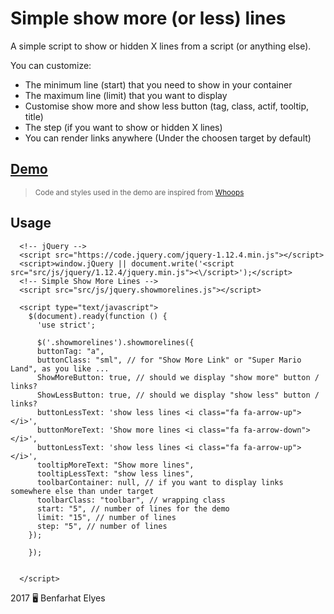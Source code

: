 # Simple show more (or less) lines

A simple script to show or hidden X lines from a script (or anything else). 

You can customize:
* The minimum line (start) that you need to show in your container
* The maximum line (limit) that you want to display
* Customise show more and show less button (tag, class, actif, tooltip, title)
* The step (if you want to show or hidden X lines)
* You can render links anywhere (Under the choosen target by default)

## [<u>Demo</u>](https://benfarhat.github.io/simple-show-more-less-lines/)

> <sub>Code and styles used in the demo are inspired from [Whoops](https://github.com/filp/whoops)<sub>

## Usage

```
  <!-- jQuery -->
  <script src="https://code.jquery.com/jquery-1.12.4.min.js"></script>
  <script>window.jQuery || document.write('<script src="src/js/jquery/1.12.4/jquery.min.js"><\/script>');</script>
  <!-- Simple Show More Lines -->
  <script src="src/js/jquery.showmorelines.js"></script>
  
  <script type="text/javascript">
    $(document).ready(function () {
      'use strict';
      
      $('.showmorelines').showmorelines({
      buttonTag: "a",
      buttonClass: "sml", // for "Show More Link" or "Super Mario Land", as you like ...
      ShowMoreButton: true, // should we display "show more" button / links?
      ShowLessButton: true, // should we display "show less" button / links?
      buttonLessText: 'show less lines <i class="fa fa-arrow-up"></i>',
      buttonMoreText: 'Show more lines <i class="fa fa-arrow-down"></i>',
      buttonLessText: 'show less lines <i class="fa fa-arrow-up"></i>',
      tooltipMoreText: "Show more lines",
      tooltipLessText: "show less lines",
      toolbarContainer: null, // if you want to display links somewhere else than under target
      toolbarClass: "toolbar", // wrapping class
      start: "5", // number of lines for the demo
      limit: "15", // number of lines
      step: "5", // number of lines
    });
 
    });


  </script>
```
 

2017 🖥 Benfarhat Elyes